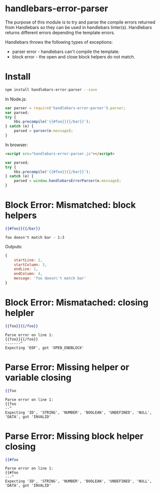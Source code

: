 # handlebars-error-parser

The purpose of this module is to try and parse the compile errors returned from Handlebars so they can be used in handlebars linter(s). Handlebars returns different errors depending the template errors.

Handlebars throws the following types of exceptions:
- parser error - handlebars can't compile the template.
- block error - the open and close block helpers do not match.

# Install

```bash
npm install handlebars-error-parser --save
```

In Node.js:
```js
var parser = require('handlebars-error-parser').parser;
var parsed;
try {
    hbs.precompile('{{#foo}}{{/bar}}');
} catch (e) {
    parsed = parser(e.message);
}
```

In browser:
```html
<script src="handlebars-error-parser.js"></script>
```
```js
var parsed;
try {
    hbs.precompile('{{#foo}}{{/bar}}');
} catch (e) {
    parsed = window.handlebarsErrorParser(e.message);
}
```

# Block Error: Mismatched: block helpers

```hbs
{{#foo}}{{/bar}}
```
```text
foo doesn't match bar - 1:3
```
Outputs:
```js
{
    startLine: 1,
    startColumn: 3,
    endLine: 1,
    endColumn: 4,
    message: 'foo doesn\'t match bar'
}
```
# Block Error: Mismatached: closing helpler
```hbs
{{foo}}{{/foo}}
```
```text
Parse error on line 1:
{{foo}}{{/foo}}
-------^
Expecting 'EOF', got 'OPEN_ENDBLOCK'
```
# Parse Error: Missing helper or variable closing

```hbs
{{foo
```
```text
Parse error on line 1:
{{foo
--^
Expecting 'ID', 'STRING', 'NUMBER', 'BOOLEAN', 'UNDEFINED', 'NULL', 'DATA', got 'INVALID'
```

# Parse Error: Missing block helper closing

```hbs
{{#foo
```
```text
Parse error on line 1:
{{#foo
---^
Expecting 'ID', 'STRING', 'NUMBER', 'BOOLEAN', 'UNDEFINED', 'NULL', 'DATA', got 'INVALID'
```